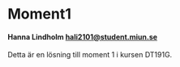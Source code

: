 # Moment1

#### Hanna Lindholm hali2101@student.miun.se

Detta är en lösning till moment 1 i kursen DT191G.
